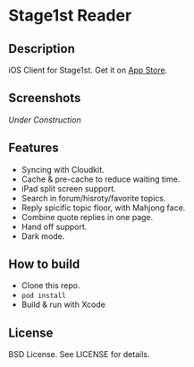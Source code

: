 # Stage1st Reader

## Description
iOS Client for Stage1st. Get it on [App Store](https://itunes.apple.com/app/apple-store/id509916119?pt=117723272&ct=Github&mt=8).

## Screenshots
*Under Construction*

## Features
- Syncing with Cloudkit.
- Cache & pre-cache to reduce waiting time.
- iPad split screen support.
- Search in forum/hisroty/favorite topics.
- Reply spicific topic floor, with Mahjong face.
- Combine quote replies in one page.
- Hand off support.
- Dark mode.

## How to build
- Clone this repo.
- `pod install`
- Build & run with Xcode

## License
BSD License. See LICENSE for details.

